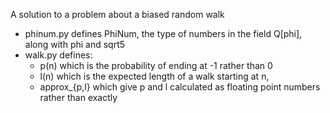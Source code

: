 A solution to a problem about a biased random walk

* phinum.py defines PhiNum, the type of numbers in the field Q[phi], along with phi and sqrt5
* walk.py defines:
  * p(n) which is the probability of ending at -1 rather than 0
  * l(n) which is the expected length of a walk starting at n,
  * approx_{p,l} which give p and l calculated as floating point numbers rather than exactly
